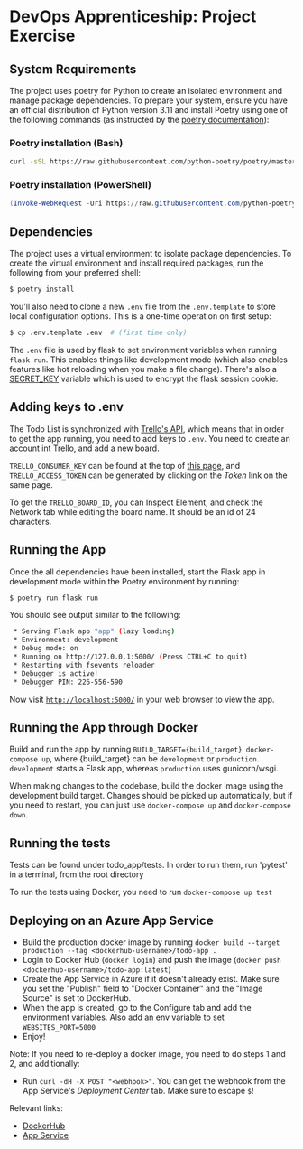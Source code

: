 # DevOps Apprenticeship: Project Exercise

## System Requirements

The project uses poetry for Python to create an isolated environment and manage package dependencies. To prepare your system, ensure you have an official distribution of Python version 3.11 and install Poetry using one of the following commands (as instructed by the [poetry documentation](https://python-poetry.org/docs/#system-requirements)):

### Poetry installation (Bash)

```bash
curl -sSL https://raw.githubusercontent.com/python-poetry/poetry/master/install-poetry.py | python -
```

### Poetry installation (PowerShell)

```powershell
(Invoke-WebRequest -Uri https://raw.githubusercontent.com/python-poetry/poetry/master/install-poetry.py -UseBasicParsing).Content | python -
```

## Dependencies

The project uses a virtual environment to isolate package dependencies. To create the virtual environment and install required packages, run the following from your preferred shell:

```bash
$ poetry install
```

You'll also need to clone a new `.env` file from the `.env.template` to store local configuration options. This is a one-time operation on first setup:

```bash
$ cp .env.template .env  # (first time only)
```

The `.env` file is used by flask to set environment variables when running `flask run`. This enables things like development mode (which also enables features like hot reloading when you make a file change). There's also a [SECRET_KEY](https://flask.palletsprojects.com/en/1.1.x/config/#SECRET_KEY) variable which is used to encrypt the flask session cookie.

## Adding keys to .env

The Todo List is synchronized with [Trello's API](https://trello.com), which means that in order to get the app running, you need to add keys to `.env`. You need to create an account int Trello, and add a new board.

`TRELLO_CONSUMER_KEY` can be found at the top of [this page](https://trello.com/app-key), and `TRELLO_ACCESS_TOKEN` can be generated by clicking on the _Token_ link on the same page.

To get the `TRELLO_BOARD_ID`, you can Inspect Element, and check the Network tab while editing the board name. It should be an id of 24 characters.

## Running the App

Once the all dependencies have been installed, start the Flask app in development mode within the Poetry environment by running:
```bash
$ poetry run flask run
```

You should see output similar to the following:
```bash
 * Serving Flask app "app" (lazy loading)
 * Environment: development
 * Debug mode: on
 * Running on http://127.0.0.1:5000/ (Press CTRL+C to quit)
 * Restarting with fsevents reloader
 * Debugger is active!
 * Debugger PIN: 226-556-590
```
Now visit [`http://localhost:5000/`](http://localhost:5000/) in your web browser to view the app.

## Running the App through Docker

Build and run the app by running `BUILD_TARGET={build_target} docker-compose up`, where {build_target} can be `development` or `production`.
`development` starts a Flask app, whereas `production` uses gunicorn/wsgi.

When making changes to the codebase, build the docker image using the development build target. Changes should be picked up automatically, but if you need to restart, you can just use `docker-compose up` and `docker-compose down`.

## Running the tests

Tests can be found under todo_app/tests. In order to run them, run 'pytest' in a terminal, from the root directory

To run the tests using Docker, you need to run `docker-compose up test` 

## Deploying on an Azure App Service
* Build the production docker image by running `docker build --target production --tag <dockerhub-username>/todo-app .`
* Login to Docker Hub (`docker login`) and push the image (`docker push <dockerhub-username>/todo-app:latest`) 
* Create the App Service in Azure if it doesn't already exist. Make sure you set the "Publish" field to "Docker Container" and the "Image Source" is set to DockerHub.
* When the app is created, go to the Configure tab and add the environment variables. Also add an env variable to set `WEBSITES_PORT=5000`
* Enjoy!

Note: If you need to re-deploy a docker image, you need to do steps 1 and 2, and additionally:
* Run `curl -dH -X POST "<webhook>"`. You can get the webhook from the App Service's _Deployment Center_ tab. Make sure to escape `$`!

Relevant links:
* [DockerHub](https://hub.docker.com/r/bogdanradulescu97/todo_app)
* [App Service](https://bograd-todoapp.azurewebsites.net/) 